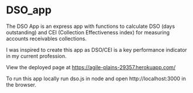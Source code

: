 # DSO_app
The DSO App is an express app with functions to calculate DSO (days outstanding) and CEI (Collection Effectiveness index) for measuring accounts receivables collections.

I was inspired to create this app as DSO/CEI is a key performance indicator in my current profession.

View the deployed page at https://agile-plains-29357.herokuapp.com/

To run this app locally run dso.js in node and open http://localhost:3000 in the browser.
